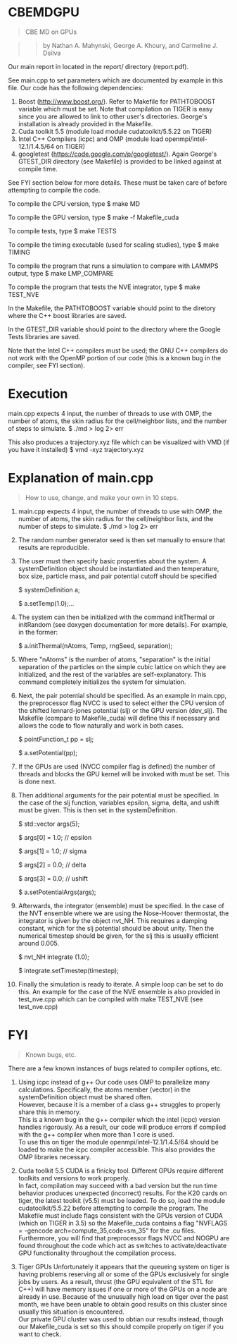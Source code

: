 CBEMDGPU
========

> CBE MD on GPUs

>> by Nathan A. Mahynski, George A. Khoury, and Carmeline J. Dsilva

Our main report in located in the report/ directory (report.pdf).

See main.cpp to set parameters which are documented by example in this file.
Our code has the following dependencies:

1. Boost (http://www.boost.org/).  Refer to Makefile for PATHTOBOOST variable which must be set.  Note that compilation on TIGER is easy since you are allowed to link to other user's directories.  George's installation is already provided in the Makefile.
2. Cuda toolkit 5.5 (module load module cudatoolkit/5.5.22 on TIGER)
3. Intel C++ Compilers (icpc) and OMP (module load openmpi/intel-12.1/1.4.5/64 on TIGER) 
4. googletest (https://code.google.com/p/googletest/).  Again George's GTEST_DIR directory (see Makefile) is provided to be linked against at compile time.

See FYI section below for more details.  These must be taken care of before attempting to compile the code.

To compile the CPU version, type 
$ make MD

To compile the GPU version, type
$ make -f Makefile_cuda

To compile tests, type
$ make TESTS

To compile the timing executable (used for scaling studies), type
$ make TIMING

To compile the program that runs a simulation to compare with LAMMPS output, type
$ make LMP_COMPARE

To compile the program that tests the NVE integrator, type
$ make TEST_NVE

In the Makefile, the PATHTOBOOST variable should point to the diretory where the C++ boost libraries are saved.

In the GTEST_DIR variable should point to the directory where the Google Tests libraries are saved.

Note that the Intel C++ compilers must be used; the GNU C++ compilers do not work with the OpenMP portion of our code (this is a known bug in the compiler, see FYI section).


Execution
====
main.cpp expects 4 input, the number of threads to use with OMP, the number of atoms, the skin radius for the cell/neighbor lists, and the number of steps to simulate.
$ ./md <nthreads> <natoms> <rs> <nsteps>  > log 2> err

This also produces a trajectory.xyz file which can be visualized with VMD (if you have it installed)
$ vmd -xyz trajectory.xyz

Explanation of main.cpp
====
> How to use, change, and make your own in 10 steps.

1. main.cpp expects 4 input, the number of threads to use with OMP, the number of atoms, the skin radius for the cell/neighbor lists, and the number of steps to simulate.
$ ./md <nthreads> <natoms> <rs> <nsteps>  > log 2> err

2. The random number generator seed is then set manually to ensure that results are reproducible.

3. The user must then specify basic properties about the system.  A systemDefinition object should be instantiated and then temperature, box size, particle mass, and pair potential cutoff should be specified 
    
    $ systemDefinition a;
    
    $ a.setTemp(1.0);... 

4. The system can then be initialized with the command initThermal or initRandom (see doxygen documentation for more details).  For example, in the former:

    $ a.initThermal(nAtoms, Temp, rngSeed, separation);

5. Where "nAtoms" is the number of atoms, "separation" is the initial separation of the particles on the simple cubic lattice on which they are initialized, and the rest of the variables are self-explanatory.  This command completely initializes the system for simulation.

6. Next, the pair potential should be specified.  As an example in main.cpp, the preprocessor flag NVCC is used to select either the CPU version of the shifted lennard-jones potential (slj) or the GPU version (dev_slj).  The Makefile (compare to Makefile_cuda) will define this if necessary and allows the code to flow naturally and work in both cases.
    
    $ pointFunction_t pp = slj;
    
	$ a.setPotential(pp);

7. If the GPUs are used (NVCC compiler flag is defined) the number of threads and blocks the GPU kernel will be invoked with must be set.  This is done next.

8. Then additional arguments for the pair potential must be specified.  In the case of the slj function, variables epsilon, sigma, delta, and ushift must be given.  This is then set in the systemDefinition.

    $ std::vector <float> args(5);
    
    $ args[0] = 1.0; // epsilon
    
    $ args[1] = 1.0; // sigma
    
    $ args[2] = 0.0; // delta 
    
    $ args[3] = 0.0; // ushift
    
    $ a.setPotentialArgs(args);

9. Afterwards, the integrator (ensemble) must be specified. In the case of the NVT ensemble where we are using the Nose-Hoover thermostat, the integrator is given by the object nvt_NH.  This requires a damping constant, which for the slj potential should be about unity.  Then the numerical timestep should be given, for the slj this is usually efficient around 0.005.

    $ nvt_NH integrate (1.0);
    
    $ integrate.setTimestep(timestep);

10. Finally the simulation is ready to iterate.  A simple loop can be set to do this. An example for the case of the NVE ensemble is also provided in test_nve.cpp which can be compiled with make TEST_NVE (see test_nve.cpp)


FYI
====

> Known bugs, etc.


There are a few known instances of bugs related to compiler options, etc.

1. Using icpc instead of g++
	Our code uses OMP to parallelize many calculations.  Specifically, the atoms member (vector) in the systemDefinition object must be shared often.  
	However, because it is a member of a class g++ struggles to properly share this in memory.  
	This is a known bug in the g++ compiler which the intel (icpc) version handles rigorously. 
	As a result, our code will produce errors if compiled with the g++ compiler when more than 1 core is used.  
	To use this on tiger the module openmpi/intel-12.1/1.4.5/64 should be loaded to make the icpc compiler accessible.
	This also provides the OMP libraries necessary.

2. Cuda toolkit 5.5
	CUDA is a finicky tool.  Different GPUs require different toolkits and versions to work properly.  
	In fact, compilation may succeed with a bad version but the run time behavior produces unexpected (incorrect) results.
	For the K20 cards on tiger, the latest toolkit (v5.5) must be loaded.
	To do so, load the module cudatoolkit/5.5.22 before attempting to compile the program.
	The Makefile must include flags consistent with the GPUs version of CUDA (which on TIGER in 3.5) so the Makefile_cuda contains a flag "NVFLAGS = -gencode arch=compute_35,code=sm_35"  for the .cu files. 
	Furthermore, you will find that preprocessor flags NVCC and NOGPU are found throughout the code which act as switches to activate/deactivate GPU functionality throughout the compilation process.

3. Tiger GPUs
	Unfortunately it appears that the queueing system on tiger is having problems reserving all or some of the GPUs exclusively for single jobs by users.
	As a result, thrust (the GPU equivalent of the STL for C++) will have memory issues if one or more of the GPUs on a node are already in use.
	Because of the unusually high load on tiger over the past month, we have been unable to obtain good results on this cluster since usually this situation is encountered.  
	Our private GPU cluster was used to obtian our results instead, though our Makefile_cuda is set so this should compile properly on tiger if you want to check.
